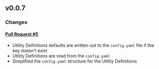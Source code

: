 ## v0.0.7

### Changes

#### [Pull Request #5](https://github.com/Maahsome/ktrouble/pull/5)

- Utility Definitions defaults are written out to the `config.yaml` file if the key doesn't exist
- Utility Definitions are read from the `config.yaml`
- Simplified the `config.yaml` structure for the Utility Definitions

